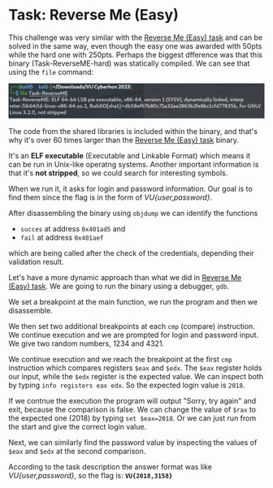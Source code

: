 # Task: Reverse Me (Easy)

This challenge was very similar with the [Reverse Me (Easy) task](https://github.com/kallenosf/CTF_Writeups/blob/main/VU_Cyberthon_2023/Reverse%20Me%20(Easy).md) and can be solved in the same way, even though the easy one was awarded with 50pts while the hard one with 250pts. Perhaps the biggest dfference was that this binary (Task-ReverseME-hard) was statically compiled. We can see that using the `file` command:

![file command!](https://raw.githubusercontent.com/kallenosf/CTF_Writeups/main/VU_Cyberthon_2023/img/Reverse_easy1.png "file command")

The code from the shared libraries is included within the binary, and that's why it's over 60 times larger than the [Reverse Me (Easy) task](https://github.com/kallenosf/CTF_Writeups/blob/main/VU_Cyberthon_2023/Reverse%20Me%20(Easy).md) binary.

It's an **ELF executable** (Executable and Linkable Format) which means it can be run in Unix-like operatng systems. Another important information is that it's **not stripped**, so we could search for interesting symbols.

When we run it, it asks for login and password information. Our goal is to find them since the flag is in the form of *VU{user,password}*.

After disassembling the binary using `objdump` we can identify the functions 
- `succes` at address `0x401ad5` and 
- `fail` at address `0x401aef` 

which are being called after the check of the credentials, depending their validation result.

Let's have a more dynamic approach than what we did in [Reverse Me (Easy) task](https://github.com/kallenosf/CTF_Writeups/blob/main/VU_Cyberthon_2023/Reverse%20Me%20(Easy).md). We are going to run the binary using a debugger, `gdb`.

We set a breakpoint at the main function, we run the program and then we disassemble. 

We then set two additional breakpoints at each `cmp` (compare) instruction. We continue execution and we are prompted for login and password input. We give two random numbers, 1234 and 4321.

We continue execution and we reach the breakpoint at the first `cmp` instruction which compares registers `$eax` and `$edx`. The `$eax` register holds our input, while the `$edx` register is the expected value. We can inspect both by typing `info registers eax edx`. So the expected login value is `2018`. 

If we contnue the execution the program will output "Sorry, try again" and exit, because the comparison is false. We can change the value of `$rax` to the expected one (2018) by typing `set $eax=2018`. Or we can just run from the start and give the correct login value.

Next, we can similarly find the password value by inspecting the values of `$eax` and `$edx` at the second comparison.

According to the task description the answer format was like *VU{user,password}*, so the flag is:
**`VU{2018,3158}`**
